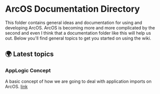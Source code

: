 # ArcOS Documentation Directory

This folder contains general ideas and documentation for using and developing ArcOS. ArcOS is becoming more and more complicated by the second and even I think that a documentation folder like this will help us out. Below you'll find general topics to get you started on using the wiki.

## 🌍 Latest topics

### AppLogic Concept

A basic concept of how we are going to deal with application imports on ArcOS.
[link]()
